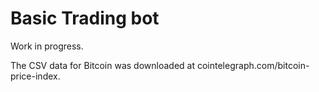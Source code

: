 # Basic Trading bot

Work in progress.

The CSV data for Bitcoin was downloaded at cointelegraph.com/bitcoin-price-index.
